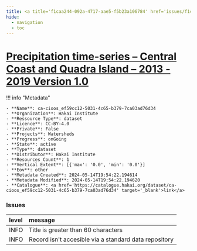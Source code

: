 ```yaml
---
title: <a title='f1caa244-092a-4717-aae5-f5b23a106784' href='issues/f1caa244-092a-4717-aae5-f5b23a106784/' target='_blank'>Precipitation time-series – Central Coast and Quadra Island – 2013 - 2019 Version 1.0</a>
hide:
  - navigation
  - toc
---
```


# <a title='f1caa244-092a-4717-aae5-f5b23a106784' href='issues/f1caa244-092a-4717-aae5-f5b23a106784/' target='_blank'>Precipitation time-series – Central Coast and Quadra Island – 2013 - 2019 Version 1.0</a>

<div id='map'></div>

!!! info "Metadata"
    
    - **Name**: ca-cioos_ef59cc12-5031-4c65-b379-7ca03ad76d34 
    - **Organization**: Hakai Institute 
    - **Ressource Type**: dataset 
    - **Licence**: CC-BY-4.0 
    - **Private**: False 
    - **Projects**: Watersheds 
    - **Progress**: onGoing 
    - **State**: active 
    - **Type**: dataset 
    - **Distributor**: Hakai Institute 
    - **Resources Count**: 1 
    - **Vertical Extent**: [{'max': '0.0', 'min': '0.0'}] 
    - **Eov**: other 
    - **Metadata Created**: 2024-05-14T19:54:22.194614 
    - **Metadata Modified**: 2024-05-14T19:54:22.194620 
    - **Catalogue**: <a href='https://catalogue.hakai.org/dataset/ca-cioos_ef59cc12-5031-4c65-b379-7ca03ad76d34' target='_blank'>link</a> 

### Issues

| level   | message                                               |
|:--------|:------------------------------------------------------|
| INFO    | Title is greater than 60 characters                   |
| INFO    | Record isn't accesible via a standard data repository |

<script>
   document.addEventListener("DOMContentLoaded", function() {
    var map = L.map('map').setView([51.505, -125.09], 5);
    L.tileLayer('https://tile.openstreetmap.org/{z}/{x}/{y}.png', {
        maxZoom: 19,
        attribution: '&copy; <a href="http://www.openstreetmap.org/copyright">OpenStreetMap</a>'
    }).addTo(map);
    var geojsonFeature = {
        "type": "Feature",
        "properties": {
            "name" : "<a title='f1caa244-092a-4717-aae5-f5b23a106784' href='issues/f1caa244-092a-4717-aae5-f5b23a106784/' target='_blank'>Precipitation time-series – Central Coast and Quadra Island – 2013 - 2019 Version 1.0</a>"
        },
        "geometry": {'type': 'Polygon', 'coordinates': [[[-128.35114344, 51.37506462], [-127.65170145, 51.37506462], [-127.65170145, 51.8069493], [-128.35114344, 51.8069493], [-128.35114344, 51.37506462]]]}
    }
    L.geoJSON(geojsonFeature).addTo(map);
   })
</script>